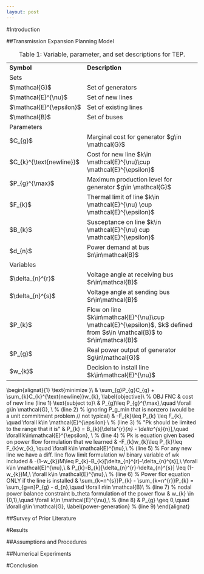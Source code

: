 ```yaml
---
layout: post
---
```


#Introduction 


##Transmission Expansion Planning Model

<table> 
  <caption>Table 1: Variable, parameter, and set descriptions for TEP.</caption>
  <tr>
    <td> <strong>Symbol</strong> </td> <td><strong>Description</strong> </td> 
  </tr>
  <tr>
    <td colspan = "2"> Sets </td> 
  </tr>
  <tr>
    <td> $\mathcal{G}$ </td> <td> Set of generators </td> 
  </tr>
  <tr>
    <td> $\mathcal{E}^{\nu}$ </td> <td> Set of new lines </td>
  </tr>
  <tr>
    <td> $\mathcal{E}^{\epsilon}$ </td> <td> Set of existing lines </td>
  </tr>
  <tr>
    <td> $\mathcal{B}$ </td> <td> Set of buses </td>
  </tr>
  <tr>
    <td colspan = "2"> Parameters </td>
  </tr>
  <tr>
    <td> $C_{g}$ </td> <td> Marginal cost for generator $g\in \mathcal{G}$ </td>
  </tr>
  <tr>
    <td> $C_{k}^{\text{newline}}$ </td> <td> Cost for new line $k\in \mathcal{E}^{\nu}\cup \mathcal{E}^{\epsilon}$ </td>
  </tr>
  <tr>
    <td> $P_{g}^{\max}$ </td> <td> Maximum production level for generator $g\in \mathcal{G}$ </td>
  </tr>
  <tr>
    <td> $F_{k}$ </td> <td> Thermal limit of line $k\in \mathcal{E}^{\nu} \cup \mathcal{E}^{\epsilon}$ </td>
  </tr>
  <tr>  
    <td> $B_{k}$ </td> <td> Susceptance on line $k\in \mathcal{E}^{\nu} cup \mathcal{E}^{\epsilon}$ </td>
  </tr>
  <tr>  
    <td> $d_{n}$ </td> <td> Power demand at bus $n\in\mathcal{B}$ </td>
  </tr>
  <tr>
    <td colspan = "2"> Variables </td>
  </tr>
  <tr>
    <td> $\delta_{n}^{r}$ </td> <td> Voltage angle at receiving bus $r\in\mathcal{B}$ </td>
  </tr>
  <tr>
    <td> $\delta_{n}^{s}$ </td> <td> Voltage angle at sending bus $r\in\mathcal{B}$ </td>
  </tr>
  <tr>
    <td> $P_{k}$ </td> <td> Flow on line $k\in\mathcal{E}^{\nu}\cup \mathcal{E}^{\epsilon}$, $k$ defined from $s\in \mathcal{B}$ to $r\in\mathcal{B}$ </td>
  </tr>
  <tr>
    <td> $P_{g}$ </td> <td> Real power output of generator $g\in\mathcal{G}$ </td>
  </tr>
  <tr>
    <td> $w_{k}$ </td> <td> Decision to install line $k\in\mathcal{E}^{\nu}$ </td>
  </tr>
</table>

\begin{alignat}{1}
\text{minimize }\ & \sum_{g}P_{g}C_{g} + \sum_{k}C_{k}^{\text{newline}}w_{k}, \label{objective}\\ % OBJ FNC & cost of  new line (line 1)
\text{subject to}\ & P_{g}\leq P_{g}^{\max},\quad \forall g\in \mathcal{G}, \\ % (line 2)
% ignoring P_g_min that is nonzero (would be a unit commitment problem // not typical)
& -F_{k}\leq P_{k} \leq F_{k}, \quad \forall k\in \mathcal{E}^{\epsilon} \\ % (line 3)
% "Pk should be limited to the range that it is"
& P_{k} = B_{k}[\delta^{r}_{n} - \delta^{s}_{n}],\quad \forall k\in\mathcal{E}^{\epsilon}, \\ % (line 4)
% Pk is equation given based on power flow formulation that we learned
&  -F_{k}w_{k}\leq P_{k}\leq F_{k}w_{k}, \quad \forall k\in \mathcal{E}^{\nu},\\ % (line 5)
% For any new line we have a diff. line flow limit formulation w/ binary variable of wk included
& -(1-w_{k})M\leq P_{k}-B_{k}[\delta_{n}^{r}-\delta_{n}^{s}],\ \forall k\in \mathcal{E}^{\nu},\\
& P_{k}-B_{k}[\delta_{n}^{r}-\delta_{n}^{s}] \leq (1-w_{k})M,\ \forall k\in \mathcal{E}^{\nu},\\ % (line 6)
% Power flor equation ONLY if the line is installed
& \sum_{k=n^{s}}P_{k} - \sum_{k=n^{r}}P_{k} = \sum_{g=n}P_{g} - d_{n},\quad \forall n\in \mathcal{B}\\ % (line 7)
% nodal power balance constraint b_theta formulation of the power flow
& w_{k} \in \{0,1\},\quad \forall k\in \mathcal{E}^{\nu},\\ % (line 8)
& P_{g} \geq 0,\quad \forall g\in \mathcal{G}, \label{power-generation} % (line 9)
\end{alignat}

##Survey of Prior Literature 

#Results

##Assumptions and Procedures

##Numerical Experiments

#Conclusion
